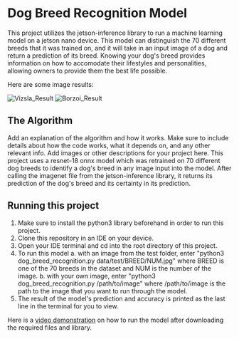 # Dog Breed Recognition Model

This project utilizes the jetson-inference library to run a machine learning model on a jetson nano device. This model can distinguish the 70 different breeds that it was trained on, and it
will take in an input image of a dog and return a prediction of its breed. Knowing your dog's breed provides information on how to accomodate their lifestyles and personalities, allowing 
owners to provide them the best life possible.

Here are some image results:

![Vizsla_Result](https://github.com/user-attachments/assets/90fbd7d7-78e8-4491-b0b7-62d8f275cdfe)
![Borzoi_Result](https://github.com/user-attachments/assets/6ccb2527-4482-44a4-bbb3-32c177f30180)

## The Algorithm

Add an explanation of the algorithm and how it works. Make sure to include details about how the code works, what it depends on, and any other relevant info. Add images or other descriptions for your project here. 
This project uses a resnet-18 onnx model which was retrained on 70 different dog breeds to identify a dog's breed in any image input into the model. After calling the imagenet file from
the jetson-inference library, it returns its prediction of the dog's breed and its certainty in its prediction.

## Running this project

1. Make sure to install the python3 library beforehand in order to run this project.
2. Clone this repository in an IDE on your device.
3. Open your IDE terminal and cd into the root directory of this project.
4. To run this model 
  a. with an image from the test folder, enter "python3 dog_breed_recognition.py data/test/BREED/NUM.jpg" where BREED is one of the 70 breeds in the dataset and NUM is the number of the image.
  b. with your own image, enter "python3 dog_breed_recognition.py /path/to/image" where /path/to/image is the path to the image that you want to run through the model.
5. The result of the model's prediction and accuracy is printed as the last line in the terminal for you to view.

Here is a [video demonstration](https://youtu.be/p0pZBpEXp8w) on how to run the model after downloading the required files and library.
